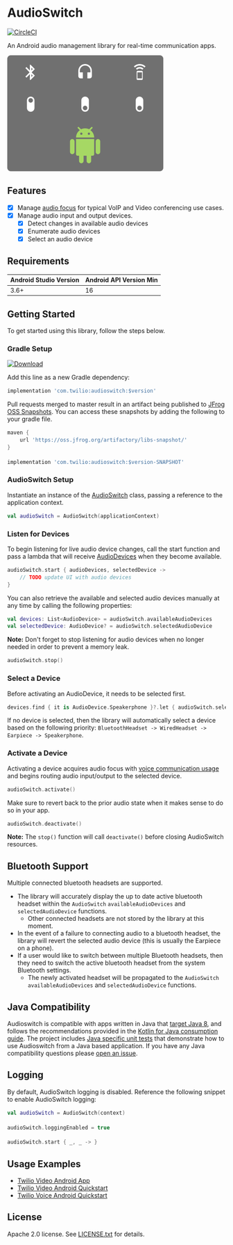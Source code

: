 # AudioSwitch

[![CircleCI](https://circleci.com/gh/twilio/audioswitch.svg?style=svg)](https://circleci.com/gh/twilio/audioswitch)

An Android audio management library for real-time communication apps.

![video-app-screenshots](images/audioswitch-logo.png)

## Features

- [x] Manage [audio focus](https://developer.android.com/guide/topics/media-apps/audio-focus) for typical VoIP and Video conferencing use cases.
- [x] Manage audio input and output devices.
    - [x] Detect changes in available audio devices
    - [x] Enumerate audio devices
    - [x] Select an audio device

## Requirements

Android Studio Version | Android API Version Min
------------ | -------------
3.6+ | 16

## Getting Started

To get started using this library, follow the steps below.

### Gradle Setup

[![Download](https://api.bintray.com/packages/twilio/releases/audioswitch/images/download.svg) ](https://bintray.com/twilio/releases/audioswitch/_latestVersion)

Add this line as a new Gradle dependency:
```groovy
implementation 'com.twilio:audioswitch:$version'
```

Pull requests merged to master result in an artifact being published to [JFrog OSS Snapshots](https://oss.jfrog.org/artifactory/webapp/#/home). You can
access these snapshots by adding the following to your gradle file.

```groovy
maven {
    url 'https://oss.jfrog.org/artifactory/libs-snapshot/'
}

implementation 'com.twilio:audioswitch:$version-SNAPSHOT'
```

### AudioSwitch Setup
Instantiate an instance of the [AudioSwitch](audioswitch/src/main/java/com/twilio/audioswitch/AudioSwitch.kt) class, passing a reference to the application context.

```kotlin
val audioSwitch = AudioSwitch(applicationContext)
```

### Listen for Devices
To begin listening for live audio device changes, call the start function and pass a lambda that will receive [AudioDevices](audioswitch/src/main/java/com/twilio/audioswitch/AudioDevice.kt) when they become available.

```kotlin
audioSwitch.start { audioDevices, selectedDevice ->
    // TODO update UI with audio devices
}
```
You can also retrieve the available and selected audio devices manually at any time by calling the following properties:
```kotlin
val devices: List<AudioDevice> = audioSwitch.availableAudioDevices
val selectedDevice: AudioDevice? = audioSwitch.selectedAudioDevice
```
**Note:** Don't forget to stop listening for audio devices when no longer needed in order to prevent a memory leak.
```kotlin
audioSwitch.stop()
```

### Select a Device
Before activating an AudioDevice, it needs to be selected first.
```kotlin
devices.find { it is AudioDevice.Speakerphone }?.let { audioSwitch.selectDevice(it) }
```
If no device is selected, then the library will automatically select a device based on the following priority: `BluetoothHeadset -> WiredHeadset -> Earpiece -> Speakerphone`.

### Activate a Device
Activating a device acquires audio focus with [voice communication usage](https://developer.android.com/reference/android/media/AudioAttributes#USAGE_VOICE_COMMUNICATION) and begins routing audio input/output to the selected device.
```kotlin
audioSwitch.activate()
```
Make sure to revert back to the prior audio state when it makes sense to do so in your app.
```kotlin
audioSwitch.deactivate()
```
**Note:** The `stop()` function will call `deactivate()` before closing AudioSwitch resources.

## Bluetooth Support

Multiple connected bluetooth headsets are supported.
  - The library will accurately display the up to date active bluetooth headset within the `AudioSwitch` `availableAudioDevices` and `selectedAudioDevice` functions.
    - Other connected headsets are not stored by the library at this moment.
  - In the event of a failure to connecting audio to a bluetooth headset, the library will revert the selected audio device (this is usually the Earpiece on a phone).
  - If a user would like to switch between multiple Bluetooth headsets, then they need to switch the active bluetooth headset from the system Bluetooth settings.
    - The newly activated headset will be propagated to the `AudioSwitch` `availableAudioDevices` and `selectedAudioDevice` functions.

## Java Compatibility

Audioswitch is compatible with apps written in Java that [target Java 8](https://developer.android.com/studio/write/java8-support), and follows the recommendations provided in the [Kotlin for Java consumption guide](https://developer.android.com/kotlin/interop#kotlin_for_java_consumption). The project includes [Java specific unit tests](https://github.com/twilio/audioswitch/tree/master/audioswitch/src/test/java/com/twilio/audioswitch) that demonstrate how to use Audioswitch from a Java based application. If you have any Java compatibility questions please [open an issue](https://github.com/twilio/audioswitch/issues).

## Logging

By default, AudioSwitch logging is disabled. Reference the following snippet to enable AudioSwitch logging:

  ```kotlin
 val audioSwitch = AudioSwitch(context)

 audioSwitch.loggingEnabled = true

 audioSwitch.start { _, _ -> }
 ```


## Usage Examples

* [Twilio Video Android App](https://github.com/twilio/twilio-video-app-android)
* [Twilio Video Android Quickstart](https://github.com/twilio/video-quickstart-android)
* [Twilio Voice Android Quickstart](https://github.com/twilio/voice-quickstart-android)

## License

Apache 2.0 license. See [LICENSE.txt](LICENSE.txt) for details.
